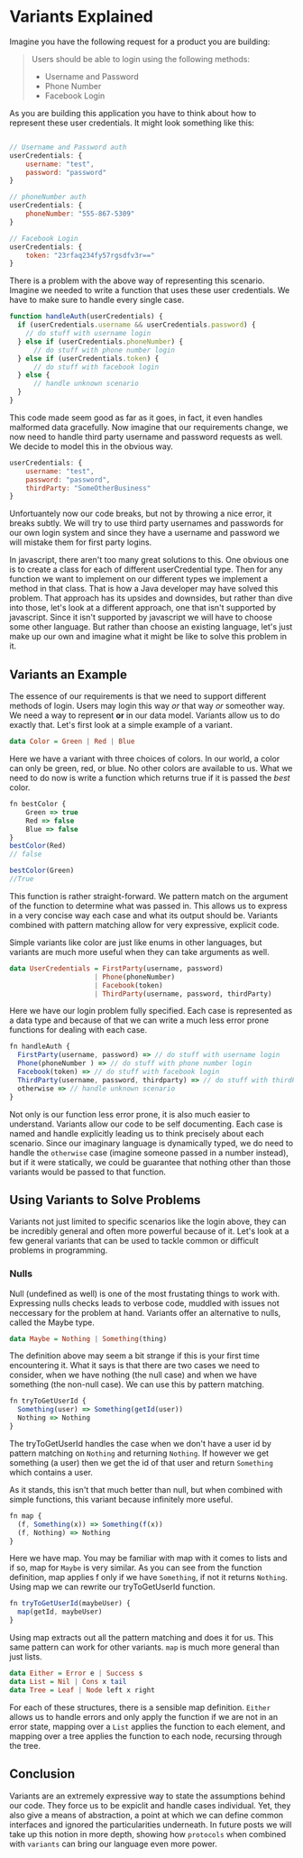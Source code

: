 # Variants Explained

Imagine you have the following request for a product you are building:

> Users should be able to login using the following methods:
>
> * Username and Password
> * Phone Number
> * Facebook Login

As you are building this application you have to think about how to represent these user credentials. It might look something like this:

```javascript

// Username and Password auth
userCredentials: {
	username: "test",
	password: "password"
}

// phoneNumber auth
userCredentials: {
	phoneNumber: "555-867-5309"
}

// Facebook Login
userCredentials: {
	token: "23rfaq234fy57rgsdfv3r==" 
}
```

There is a problem with the above way of representing this scenario. Imagine we needed to write a function that uses these user credentials. We have to make sure to handle every single case.

```javascript
function handleAuth(userCredentials) {
  if (userCredentials.username && userCredentials.password) {
	// do stuff with username login
  } else if (userCredentials.phoneNumber) {
      // do stuff with phone number login
  } else if (userCredentials.token) {
      // do stuff with facebook login
  } else {
      // handle unknown scenario
  }
}

```

This code made seem good as far as it goes, in fact, it even handles malformed data gracefully. Now imagine that our requirements change, we now need to handle third party username and password requests as well. We decide to model this in the obvious way.

```javascript
userCredentials: {
	username: "test",
	password: "password",
	thirdParty: "SomeOtherBusiness"
}
```


Unfortuantely now our code breaks, but not by throwing a nice error, it breaks subtly. We will try to use third party usernames and passwords for our own login system and since they have a username and password we will mistake them for first party logins.

In javascript, there aren't too many great solutions to this. One obvious one is to create a class for each of different userCredential type. Then for any function we want to implement on our different types we implement a method in that class. That is how a Java developer may have solved this problem. That approach has its upsides and downsides, but rather than dive into those, let's look at a different approach, one that isn't supported by javascript. Since it isn't supported by javascript we will have to choose some other language. But rather than choose an existing language, let's just make up our own and imagine what it might be like to solve this problem in it.


## Variants an Example

The essence of our requirements is that we need to support different methods of login. Users may login this way *or* that way *or* someother way. We need a way to represent **or** in our data model. Variants allow us to do exactly that. Let's first look at a simple example of a variant.

```haskell
data Color = Green | Red | Blue
```

Here we have a variant with three choices of colors. In our world, a color can only be green, red, or blue. No other colors are available to us. What we need to do now is write a function which returns true if it is passed the *best* color.

```javascript
fn bestColor {
	Green => true
	Red => false
	Blue => false
}
bestColor(Red)
// false

bestColor(Green)
//True
```

This function is rather straight-forward. We pattern match on the argument of the function to determine what was passed in. This allows us to express in a very concise way each case and what its output should be. Variants combined with pattern matching allow for very expressive, explicit code.

Simple variants like color are just like enums in other languages, but variants are much more useful when they can take arguments as well. 

```Haskell
data UserCredentials = FirstParty(username, password)
                     | Phone(phoneNumber)
                     | Facebook(token)
                     | ThirdParty(username, password, thirdParty)
```

Here we have our login problem fully specified. Each case is represented as a data type and because of that we can write a much less error prone functions for dealing with each case.

```Javascript
fn handleAuth {
  FirstParty(username, password) => // do stuff with username login
  Phone(phoneNumber ) => // do stuff with phone number login
  Facebook(token) => // do stuff with facebook login
  ThirdParty(username, password, thirdparty) => // do stuff with thirdParty login
  otherwise => // handle unknown scenario
}
```

Not only is our function less error prone, it is also much easier to understand. Variants allow our code to be self documenting. Each case is named and handle explicitly leading us to think precisely about each scenario. Since our imaginary language is dynamically typed, we do need to handle the `otherwise` case (imagine someone passed in a number instead), but if it were statically, we could be guarantee that nothing other than those variants would be passed to that function.

## Using Variants to Solve Problems

Variants not just limited to specific scenarios like the login above, they can be incredibly general and often more powerful because of it. Let's look at a few general variants that can be used to tackle common or difficult problems in programming.

### Nulls

Null (undefined as well) is one of the most frustating things to work with. Expressing nulls checks leads to verbose code, muddled with issues not neccessary for the problem at hand. Variants offer an alternative to nulls, called the Maybe type.

```haskell
data Maybe = Nothing | Something(thing)
```

The definition above may seem a bit strange if this is your first time encountering it. What it says is that there are two cases we need to consider, when we have nothing (the null case) and when we have something (the non-null case). We can use this by pattern matching.

```javascript
fn tryToGetUserId {
  Something(user) => Something(getId(user))
  Nothing => Nothing
}
```

The tryToGetUserId handles the case when we don't have a user id by pattern matching on `Nothing` and returning `Nothing`. If however we get something (a user) then we get the id of that user and return `Something` which contains a user.

As it stands, this isn't that much better than null, but when combined with simple functions, this variant because infinitely more useful.

```javascript
fn map {
  (f, Something(x)) => Something(f(x))
  (f, Nothing) => Nothing
}
```

Here we have map. You may be familiar with map with it comes to lists and if so, map for `Maybe` is very similar. As you can see from the function definition, map applies f only if we have `Something`, if not it returns `Nothing`. Using map we can rewrite our tryToGetUserId function.

```javascript
fn tryToGetUserId(maybeUser) {
  map(getId, maybeUser)
}
```

Using map extracts out all the pattern matching and does it for us. This same pattern can work for other variants. `map` is much more general than just lists.

```haskell
data Either = Error e | Success s
data List = Nil | Cons x tail
data Tree = Leaf | Node left x right
```

For each of these structures, there is a sensible map definition. `Either` allows us to handle errors and only apply the function if we are not in an error state, mapping over a `List` applies the function to each element, and mapping over a tree applies the function to each node, recursing through the tree.

## Conclusion

Variants are an extremely expressive way to state the assumptions behind our code. They force us to be expiclit and handle cases individual. Yet, they also give a means of abstraction, a point at which we can define common interfaces and ignored the particularities underneath. In future posts we will take up this notion in more depth, showing how `protocols` when combined with `variants` can bring our language even more power.